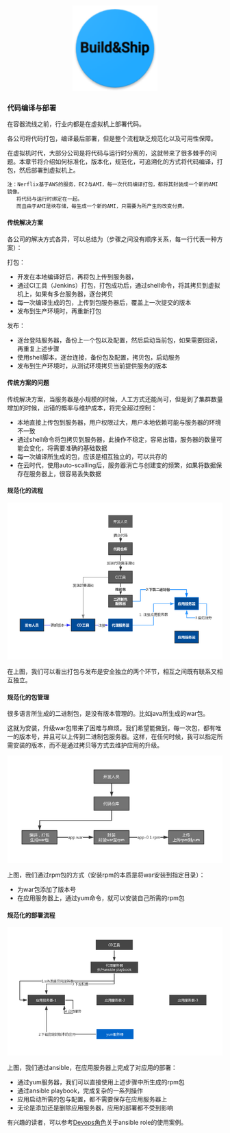 <p align="center">
   <img width="200" src="build_ship.png">
</p>

### 代码编译与部署

在容器流线之前，行业内都是在虚拟机上部署代码。

各公司将代码打包，编译最后部署，但是整个流程缺乏规范化以及可用性保障。  

在虚拟机时代，大部分公司是将代码与运行时分离的，这就带来了很多棘手的问题。本章节将介绍如何标准化，版本化，规范化，可追溯化的方式将代码编译，打包，然后部署到虚拟机上。

    注：Nerflix基于AWS的服务，EC2与AMI，每一次代码编译打包，都将其封装成一个新的AMI镜像。
       将代码与运行时绑定在一起。
       而且由于AMI是块存储，每生成一个新的AMI，只需要为所产生的改变付费。

#### 传统解决方案

各公司的解决方式各异，可以总结为（步骤之间没有顺序关系，每一行代表一种方案）：

打包：
- 开发在本地编译好后，再将包上传到服务器，
- 通过CI工具（Jenkins）打包，打包成功后，通过shell命令，将其拷贝到虚拟机上，如果有多台服务器，逐台拷贝
- 每一次编译生成的包，上传到包服务器后，覆盖上一次提交的版本
- 发布到生产环境时，再重新打包

发布：
- 逐台登陆服务器，备份上一个包以及配置，然后启动当前包，如果需要回滚，再重复上述步骤
- 使用shell脚本，逐台连接，备份包及配置，拷贝包，启动服务
- 发布到生产环境时，从测试环境拷贝当前提供服务的版本

#### 传统方案的问题

传统解决方案，当服务器是小规模的时候，人工方式还能尚可，但是到了集群数量增加的时候，出错的概率与维护成本，将完全超过控制：

- 本地直接上传包到服务器，用户权限过大，用户本地依赖可能与服务器的环境不一致
- 通过shell命令将包拷贝到服务器，此操作不稳定，容易出错，服务器的数量可能会变化，将需要准确的基础数据
- 每一次编译所生成的包，应该是相互独立的，可以共存的
- 在云时代，使用auto-scalling后，服务器消亡与创建变的频繁，如果将数据保存在服务器上，很容易丢失数据

#### 规范化的流程

![1](images/code-build-deploy.jpg)

在上图，我们可以看出打包与发布是安全独立的两个环节，相互之间既有联系又相互独立。

#### 规范化的包管理

很多语言所生成的二进制包，是没有版本管理的。比如java所生成的war包。

这就为安装，升级war包带来了困难与麻烦。我们希望能做到，每一次包，都有唯一的版本号，并且可以上传到二进制包服务器。这样，在任何时候，我可以指定所需安装的版本，而不是通过拷贝等方式去维护应用的升级。

![2](images/war-rpm.jpg)

上图，我们通过rpm包的方式（安装rpm的本质是将war安装到指定目录）：
- 为war包添加了版本号
- 在应用服务器上，通过yum命令，就可以安装自己所需的rpm包

#### 规范化的部署流程

![3](images/ansible-flow.jpg)

上图，我们通过ansible，在应用服务器上完成了对应用的部署：  
- 通过yum服务器，我们可以直接使用上述步骤中所生成的rpm包
- 通过ansible playbook，完成复杂的一系列操作
- 应用启动所需的包与配置，都不需要保存在应用服务器上
- 无论是添加还是删除应用服务器，应用的部署都不受到影响

有兴趣的读者，可以参考[Devops角色](../only_devops/README.md)关于ansible role的使用案例。
